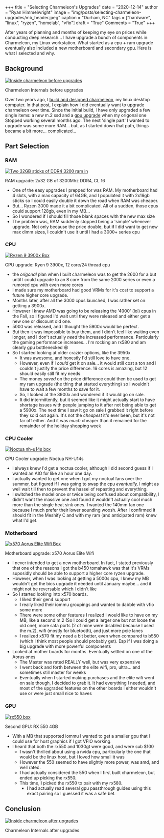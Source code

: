 +++
title   = "Selecting Charmeleon's Upgrades"
date    = "2020-12-14"
author  = "Ryan Himmelwright"
image   = "img/posts/selecting-charmeleon-upgrades/mb_header.jpeg"
caption = "Durham, NC"
tags    = ["hardware", "linux", "ryzen", "homelab", "vfio"]
draft   = "True"
Comments = "True"
+++

After years of planning and months of keeping my eye on prices while
conducting deep research... I have upgrade a bunch of components in
Charmeleon, my Linux workstation. What started as a cpu + ram upgrade
eventually also included a new motherboard and secondary gpu. Here is what I
selected and why.

<!--more-->

## Background

<a href="../../img/posts/selecting-charmeleon-upgrades/pre_upgrades.jpeg"><img alt="Inside charmeleon before upgrades" src="../../img/posts/selecting-charmeleon-upgrades/pre_upgrades.jpeg" style="max-width: 100%;"/></a>
<div class="caption">Charmeleon Internals before upgrades</div>

Over two years ago, I [build and designed
charmeleon](post/charmeleon-desktop-design/), my linux desktop computer. In
that post, I explain how I did eventually want to upgrade charmeleon over
time. Since the initial build, I have only upgraded a few single items: a new
m.2 ssd and a [gpu upgrade](/post/rx580-upgrade/) when my origonal one
Stopped working several months ago. The next 'single part' I wanted to upgrade was some more RAM... but, as I started down that path, things became a bit more... complicated...

## Part Selection

### RAM

<a href="../../img/posts/selecting-charmeleon-upgrades/ripjaws_ram.jpeg"><img alt="Two 32GB sticks of DDR4 3200 ram in" src="../../img/posts/selecting-charmeleon-upgrades/ripjaws_ram.jpeg" style="max-width:
100%;"/></a>
<div class="caption">RAM upgrade: 2x32 GB of 3200Mhz DDR4, CL 16</div>

* One of the easy upgrades I prepped for was RAM. My motherboard had 4 slots, with a max capacity of 64GB, and I populated it with 2x16gb sticks so I could easily double it down the road when RAM was cheaper.
* But... Ryzen 3000 made it a bit complicated. All of a sudden, those cpus could support 128gb, even in my MB...
* So I wondered if I should fill those blank spaces with the new max size
* The problem was, RAM suddenly stopped being a 'simple' whenever upgrade. Not only because the price double, but if I did want to get new max dimm sizes, I couldn't use it until I had a 3000+ series cpu

### CPU

<a href="../../img/posts/selecting-charmeleon-upgrades/ryzen9_box.jpeg"><img alt="Ryzen 9 3900x Box" src="../../img/posts/selecting-charmeleon-upgrades/ryzen9_box.jpeg" style="max-width:
100%;"/></a>
<div class="caption">CPU upgrade: Ryen 9 3900x, 12 core/24 thread cpu</div>

* the *origonal* plan when I built charmeleon was to get the 2600 for a but until I could upgrade to an 8 core from the same 2000 series or even a rumored cpu with even more cores
* I made sure my motherboard had good VRMs for it's cost to support a future higher core upgrade.
* Months later, after all the 3000 cpus launched, I was rather set on getting a 3900x.
* However I knew AMD was going to be releasing the '4000' (lol) cpus in the Fall, so I figured I'd wait until they were released and either get a new one or discount old one.
* 5000 was released, and I thought the 5900x would be perfect.
* But then it was impossible to buy them, and I didn't feel like waiting even longer, and I don't actually *need* the increased performance. Particularly the gaming performance increases... I'm rocking an rx580 and am clearly gpu bottlenecked 😆
* So I started looking at older crazier options, like the 3950x
    * It was awesome, and honestly I'd still love to have one.
    * However, even if I *could* get it on sale... it would still cost a ton and I couldn't justify the price difference. 16 cores is amazing, but 12 should easily still fit my needs
    * The money *saved* on the price difference could then be used to get my ram upgrade (the thing that started everything) so I wouldn't have to wait a few months to save for it.
    * So, I looked at the 3900x and wondered if it would go on sale.
    * It did intermittently, but it seemed like it might actually start to have shortage issues with people jumping to it after not being able to get a 5900x. The next time I saw it go on sale I grabbed it right before they sold out again. It's not the *cheapest* it's ever been, but it's not far off either. And it was *much* cheaper than it remained for the remainder of the holiday shopping week

### CPU Cooler

<a href="../../img/posts/selecting-charmeleon-upgrades/noctua_box.jpeg"><img alt="Noctua nh-u14s box" src="../../img/posts/selecting-charmeleon-upgrades/noctua_box.jpeg" style="max-width: 100%;"/></a>
<div class="caption">CPU Cooler upgrade: Noctua NH-U14s</div>

* I always knew I'd get a noctua cooler, although I did second guess if I wanted an AIO for like an hour one day.
* I actually wanted to get one when I got my noctual fans over the summer, but figured if I was going to swap the cpu *eventually,* I might as well wait till then to prevent the hassel of repasting and everything.
* I switched the model once or twice being confused about compatibility, I didn't want the massive one and found it wouldn't actually cool much more than the single heat sink ones. I wanted the 140mm fan one because I much prefer their lower sounding woosh. After I confirmed it should fit in the Meshify C and with my ram (and anticipated ram) knew what I'd get.

### Motherboard

<a href="../../img/posts/selecting-charmeleon-upgrades/mb_box.jpeg"><img alt="x570 Aorus Elite Wifi Box" src="../../img/posts/selecting-charmeleon-upgrades/mb_box.jpeg" style="max-width: 100%;"/></a>
<div class="caption">Motherboard upgrade: x570 Aorus Elite Wifi</div>

* I never intended to get a new motherboard. In fact, I stated previously that one of the reasons I got the b450 tomahawk was that it's VRMs suposidly should be able to support a higher core ryzen upgrade.
* However, when I was looking at getting a 5000s cpu, I knew my MB wouldn't get the bios upgrade it needed until January maybe... and it might not be reversable which I didn't like
* So I started looking into x570 boards.
    * I liked their gen4 support
    * I really liked their iommu groupings and wanted to dabble with vfio some more
    * There were some other features I realized I would like to have on my MB, like a second m.2 (So I could get a larger one but not loose the old one), more sata ports (2 of mine were disabled because I used the m.2), wifi (mostly for bluetooth), and just more pcie lanes
    * I realized x570 fit my need a bit better, even when compared to b550 (which I think most people should probably get). Esp if I was doing a big upgrade with more powerful components
* Looked at mother boards for months. Eventually settled on one of the Aorus ones
    * The Master was rated REALLY well, but was very expensive
    * I went back and forth between the elite wifi, pro, ultra... and sometimes still master for weeks
    * Eventually when I started making purchases and the elite wifi went on sale though, I decided to grab it. It had everything I needed, and most of the upgraded features on the other boards I either wouldn't use or were just small nice to haves

### GPU

<a href="../../img/posts/selecting-charmeleon-upgrades/gpu_box.jpeg"><img alt="rx550 box" src="../../img/posts/selecting-charmeleon-upgrades/gpu_box.jpeg" style="max-width: 100%;"/></a>
<div class="caption">Second GPU: RX 550 4GB</div>

* With a MB that supported iommu I wanted to get a smaller gpu that I could use for host graphics if I got VFIO working.
* I heard that both the rx550 and 1030gt were good, and were sub $100
    * I wasn't thrilled about using a nvida cpu, particularly the one that would be the linux host, but I loved how small it was
    * However the 550 seemed to have slightly more power, was amd, and well rated.
    * I had actually considered the 550 when I first built charmeleon, but ended up picking the rx550.
    * This time, I picked the rx550 to pair with my rx580.
        * I had actually read several gpu passthrough guides using this exact pairing so I guessed it was a safe bet.

## Conclusion

<a href="../../img/posts/selecting-charmeleon-upgrades/post_upgrades.jpeg"><img alt="Inside charmeleon after upgrades" src="../../img/posts/selecting-charmeleon-upgrades/post_upgrades.jpeg" style="max-width: 100%;"/></a>
<div class="caption">Charmeleon Internals after upgrades</div>
